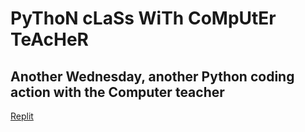 # PyThoN cLaSs WiTh CoMpUtEr TeAcHeR
Another Wednesday, another Python coding action with the Computer teacher
---
[Replit](https://go.patin.dev/TAZ91H)
